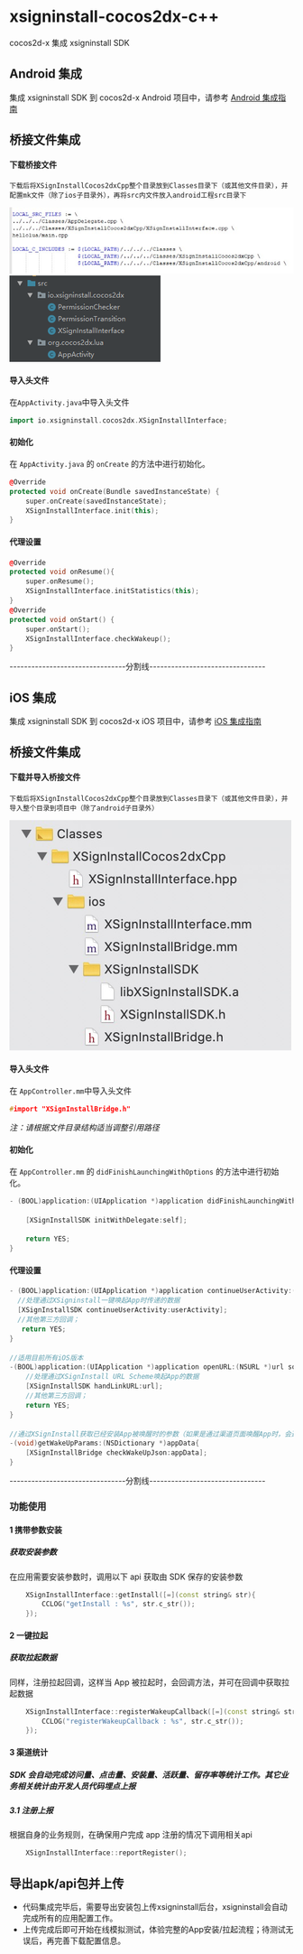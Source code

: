 # xsigninstall-cocos2dx-c++

cocos2d-x 集成 xsigninstall SDK

## Android 集成
集成 xsigninstall SDK 到 cocos2d-x Android 项目中，请参考 [Android 集成指南](https://www.zsign.net/web/build/index.html#/ditribution/androidPakage/combineSdk)


## 桥接文件集成
#### 下载桥接文件
	下载后将XSignInstallCocos2dxCpp整个目录放到Classes目录下（或其他文件目录），并配置mk文件（除了ios子目录外），再将src内文件放入android工程src目录下
![ios_classes](res/android_classes.jpg)
![android_src](res/android_src.png)
#### 导入头文件
在`AppActivity.java`中导入头文件
``` cpp
import io.xsigninstall.cocos2dx.XSignInstallInterface;
```
#### 初始化
在 `AppActivity.java` 的 `onCreate` 的方法中进行初始化。
``` cpp
@Override
protected void onCreate(Bundle savedInstanceState) {
	super.onCreate(savedInstanceState);
	XSignInstallInterface.init(this);
}
```
#### 代理设置
``` cpp
@Override
protected void onResume(){
	super.onResume();
	XSignInstallInterface.initStatistics(this);
}
@Override
protected void onStart() {
	super.onStart();
	XSignInstallInterface.checkWakeup();
}
```


--------------------------------分割线--------------------------------


## iOS 集成
集成 xsigninstall SDK 到 cocos2d-x iOS 项目中，请参考 [iOS 集成指南](https://www.zsign.net/web/build/index.html#/ditribution/iosPakage/combineSdk)


## 桥接文件集成
#### 下载并导入桥接文件
	下载后将XSignInstallCocos2dxCpp整个目录放到Classes目录下（或其他文件目录），并导入整个目录到项目中（除了android子目录外）
![ios_classes](res/ios_classes.jpg)
#### 导入头文件
在 `AppController.mm`中导入头文件
``` cpp
#import "XSignInstallBridge.h"
```
*注：请根据文件目录结构适当调整引用路径*
#### 初始化
在 `AppController.mm` 的 `didFinishLaunchingWithOptions` 的方法中进行初始化。
``` cpp
- (BOOL)application:(UIApplication *)application didFinishLaunchingWithOptions:(NSDictionary *)launchOptions {

	[XSignInstallSDK initWithDelegate:self];

    return YES;
}
```
#### 代理设置
``` cpp
- (BOOL)application:(UIApplication *)application continueUserActivity:(NSUserActivity *)userActivity restorationHandler:(void (^)(NSArray * _Nullable))restorationHandler{
  //处理通过XSigninstall一键唤起App时传递的数据
  [XSignInstallSDK continueUserActivity:userActivity];
  //其他第三方回调；
   return YES;
}

//适用目前所有iOS版本
-(BOOL)application:(UIApplication *)application openURL:(NSURL *)url sourceApplication:(NSString *)sourceApplication annotation:(id)annotation{
    //处理通过XSignInstall URL Scheme唤起App的数据
    [XSignInstallSDK handLinkURL:url];
    //其他第三方回调；
    return YES;
}

//通过XSignInstall获取已经安装App被唤醒时的参数（如果是通过渠道页面唤醒App时，会返回渠道编号）
-(void)getWakeUpParams:(NSDictionary *)appData{
    [XSignInstallBridge checkWakeUpJson:appData];
}
```


--------------------------------分割线--------------------------------


### 功能使用
#### 1 携带参数安装
##### 获取安装参数
在应用需要安装参数时，调用以下 api 获取由 SDK 保存的安装参数
``` cpp
    XSignInstallInterface::getInstall([=](const string& str){
		CCLOG("getInstall : %s", str.c_str());
	});
```

#### 2 一键拉起
##### 获取拉起数据
同样，注册拉起回调，这样当 App 被拉起时，会回调方法，并可在回调中获取拉起数据
``` cpp
    XSignInstallInterface::registerWakeupCallback([=](const string& str) {
		CCLOG("registerWakeupCallback : %s", str.c_str());
	});
```

#### 3 渠道统计 
##### SDK 会自动完成访问量、点击量、安装量、活跃量、留存率等统计工作。其它业务相关统计由开发人员代码埋点上报

##### 3.1 注册上报
根据自身的业务规则，在确保用户完成 app 注册的情况下调用相关api
``` cpp
    XSignInstallInterface::reportRegister();
```

## 导出apk/api包并上传
- 代码集成完毕后，需要导出安装包上传xsigninstall后台，xsigninstall会自动完成所有的应用配置工作。  
- 上传完成后即可开始在线模拟测试，体验完整的App安装/拉起流程；待测试无误后，再完善下载配置信息。  